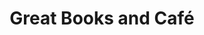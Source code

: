 ---
title: "Great Books and Café"
url: /township-of-chatsworth-williamsford/great-books-and-cafe/
shop: Bücher
---